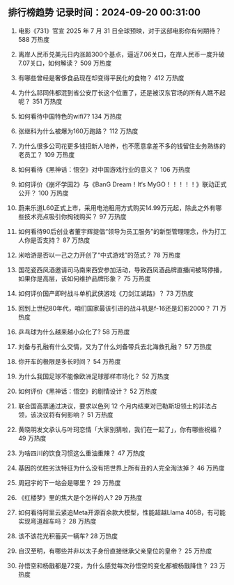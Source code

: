 
## 排行榜趋势 记录时间：2024-09-20 00:31:00
  
  1. 电影《731》官宣 2025 年 7 月 31 日全球预映，对于这部电影你有何期待？ 588 万热度
    
  2. 离岸人民币兑美元日内涨超300个基点，逼近7.06关口，在岸人民币一度升破7.07关口，如何解读？ 509 万热度
    
  3. 有哪些曾经是奢侈食品现在却变得平民化的食物？ 412 万热度
    
  4. 为什么祁同伟都混到省公安厅长这个位置了，还是被汉东官场的所有人瞧不起呢？ 351 万热度
    
  5. 如何看待中国特色的wifi7? 134 万热度
    
  6. 张继科为什么被爆为160万跑路？ 112 万热度
    
  7. 为什么很多公司花更多钱招新人培养，也不愿意拿差不多的钱留住业务熟练的老员工？ 109 万热度
    
  8. 如何看待《黑神话：悟空》对中国游戏行业的意义？ 106 万热度
    
  9. 如何评价《崩坏学园2》与《BanG Dream！It‘s MyGO！！！！！》联动正式公开？ 100 万热度
    
  10. 蔚来乐道L60正式上市，采用电池租用方式购买14.99万元起，除此之外有哪些技术亮点吸引你掏钱购买？ 97 万热度
    
  11. 如何看待90后创业者董宇辉提倡“领导为员工服务”的新型管理理念，作为打工人你是否支持？ 87 万热度
    
  12. 米哈游是否以一己之力开创了“中式游戏”的范式？ 78 万热度
    
  13. 国花瓷西凤酒邀请司马南来西安参加活动，导致西凤酒品牌直播间被骂停播，如果你是高层，该如何维护品牌形象？ 75 万热度
    
  14. 如何评价国产即时战斗单机武侠游戏《刀剑江湖路》？ 73 万热度
    
  15. 回到上世纪80年代，咱们国家最该引进的战斗机是f-16还是幻影2000？ 71 万热度
    
  16. 乒乓球为什么越来越小众化了? 58 万热度
    
  17. 刘备与孔融有什么交情，又为了什么刘备带兵去北海救孔融？ 57 万热度
    
  18. 你开车的极限是多长时间？ 54 万热度
    
  19. 为什么我国足球不能像欧洲足球那样市场化？ 52 万热度
    
  20. 如何评价《黑神话：悟空》的剧情设计？ 52 万热度
    
  21. 联合国高票通过决议，要求以色列 12 个月内结束对巴勒斯坦领土的非法占领，该决议将有何影响？ 51 万热度
    
  22. 黄晓明发文承认与叶珂恋情「大家别猜啦，我们在一起了」，你有哪些祝福？ 49 万热度
    
  23. 为啥四川的饮食习惯这么重油重辣？ 47 万热度
    
  24. 基因的优胜劣汰特征为什么没有把世界上所有丑的人完全淘汰掉？ 46 万热度
    
  25. 周冠宇的下一站会是哪里？ 29 万热度
    
  26. 《红楼梦》里的焦大是个怎样的人? 29 万热度
    
  27. 如何看待阿里云紧追Meta开源百余款大模型，性能超越Llama 405B，有可能实现弯道超车吗？ 28 万热度
    
  28. 该不该花光积蓄买一辆车? 28 万热度
    
  29. 自汉至明，有哪些并非以太子身份直接继承父亲皇位的皇帝？ 25 万热度
    
  30. 孙悟空和杨戬都是72变，为什么感觉每次孙悟空的变化都被杨戬降住？ 23 万热度
    